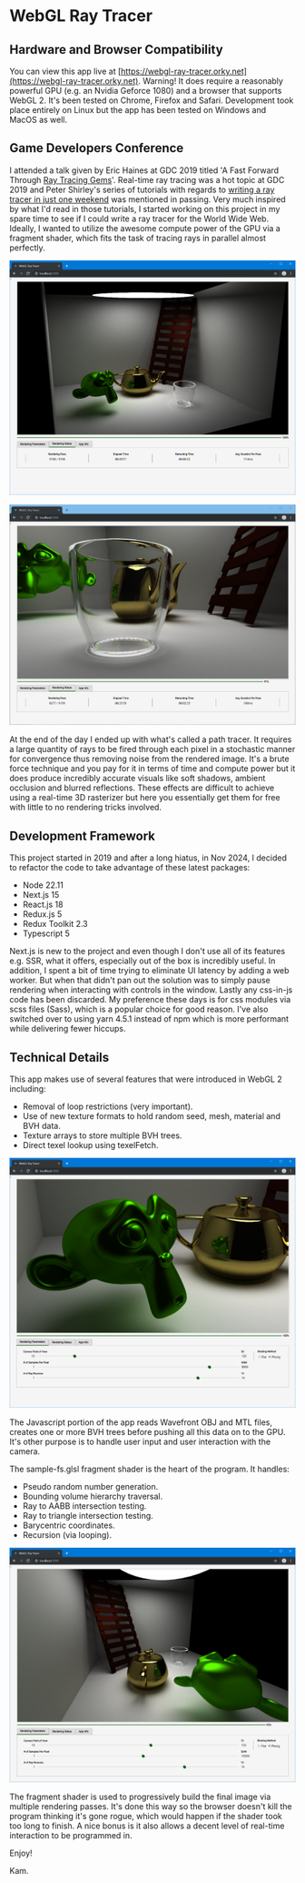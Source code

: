 # WebGL Ray Tracer

## Hardware and Browser Compatibility

You can view this app live at [https://webgl-ray-tracer.orky.net](https://webgl-ray-tracer.orky.net). Warning! It does require a reasonably powerful GPU (e.g. an Nvidia Geforce 1080) and a browser that supports WebGL 2. It's been tested on Chrome, Firefox and Safari. Development took place entirely on Linux but the app has been tested on Windows and MacOS as well.

## Game Developers Conference

I attended a talk given by Eric Haines at GDC 2019 titled 'A Fast Forward Through [Ray Tracing Gems](http://www.realtimerendering.com/raytracinggems)'. Real-time ray tracing was a hot topic at GDC 2019 and Peter Shirley's series of tutorials with regards to [writing a ray tracer in just one weekend](http://in1weekend.blogspot.com/2016/01/ray-tracing-in-one-weekend.html) was mentioned in passing. Very much inspired by what I'd read in those tutorials, I started working on this project in my spare time to see if I could write a ray tracer for the World Wide Web. Ideally, I wanted to utilize the awesome compute power of the GPU via a fragment shader, which fits the task of tracing rays in parallel almost perfectly.

![shot1](./screenshots/shot1.png)

![shot2](./screenshots/shot2.png)

At the end of the day I ended up with what's called a path tracer. It requires a large quantity of rays to be fired through each pixel in a stochastic manner for convergence thus removing noise from the rendered image. It's a brute force technique and you pay for it in terms of time and compute power but it does produce incredibly accurate visuals like soft shadows, ambient occlusion and blurred reflections. These effects are difficult to achieve using a real-time 3D rasterizer but here you essentially get them for free with little to no rendering tricks involved.

## Development Framework

This project started in 2019 and after a long hiatus, in Nov 2024, I decided to refactor the code to take advantage of these latest packages:

- Node 22.11
- Next.js 15
- React.js 18
- Redux.js 5
- Redux Toolkit 2.3
- Typescript 5

Next.js is new to the project and even though I don't use all of its features e.g. SSR, what it offers, especially out of the box is incredibly useful. In addition, I spent a bit of time trying to eliminate UI latency by adding a web worker. But when that didn't pan out the solution was to simply pause rendering when interacting with controls in the window. Lastly any css-in-js code has been discarded. My preference these days is for css modules via scss files (Sass), which is a popular choice for good reason. I've also switched over to using yarn 4.5.1 instead of npm which is more performant while delivering fewer hiccups.

## Technical Details

This app makes use of several features that were introduced in WebGL 2 including:

- Removal of loop restrictions (very important).
- Use of new texture formats to hold random seed, mesh, material and BVH data.
- Texture arrays to store multiple BVH trees.
- Direct texel lookup using texelFetch.

![shot3](./screenshots/shot3.png)

The Javascript portion of the app reads Wavefront OBJ and MTL files, creates one or more BVH trees before pushing all this data on to the GPU. It's other purpose is to handle user input and user interaction with the camera.

The sample-fs.glsl fragment shader is the heart of the program. It handles:

- Pseudo random number generation.
- Bounding volume hierarchy traversal.
- Ray to AABB intersection testing.
- Ray to triangle intersection testing.
- Barycentric coordinates.
- Recursion (via looping).

![shot4](./screenshots/shot4.png)

The fragment shader is used to progressively build the final image via multiple rendering passes. It's done this way so the browser doesn't kill the program thinking it's gone rogue, which would happen if the shader took too long to finish. A nice bonus is it also allows a decent level of real-time interaction to be programmed in.

Enjoy!

Kam.
